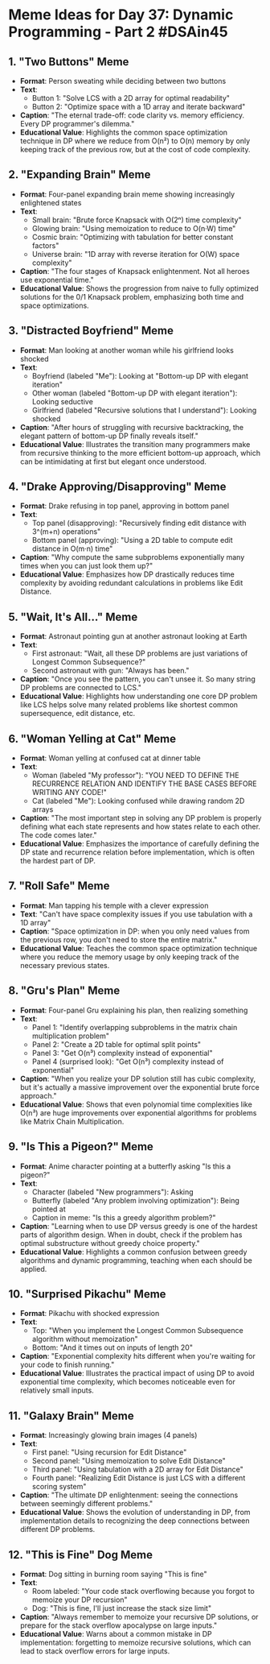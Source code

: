 # Meme Ideas for Day 37: Dynamic Programming - Part 2 #DSAin45

## 1. "Two Buttons" Meme
- **Format**: Person sweating while deciding between two buttons
- **Text**:
  - Button 1: "Solve LCS with a 2D array for optimal readability"
  - Button 2: "Optimize space with a 1D array and iterate backward"
- **Caption**: "The eternal trade-off: code clarity vs. memory efficiency. Every DP programmer's dilemma."
- **Educational Value**: Highlights the common space optimization technique in DP where we reduce from O(n²) to O(n) memory by only keeping track of the previous row, but at the cost of code complexity.

## 2. "Expanding Brain" Meme
- **Format**: Four-panel expanding brain meme showing increasingly enlightened states
- **Text**:
  - Small brain: "Brute force Knapsack with O(2ⁿ) time complexity"
  - Glowing brain: "Using memoization to reduce to O(n·W) time"
  - Cosmic brain: "Optimizing with tabulation for better constant factors"
  - Universe brain: "1D array with reverse iteration for O(W) space complexity"
- **Caption**: "The four stages of Knapsack enlightenment. Not all heroes use exponential time."
- **Educational Value**: Shows the progression from naive to fully optimized solutions for the 0/1 Knapsack problem, emphasizing both time and space optimizations.

## 3. "Distracted Boyfriend" Meme
- **Format**: Man looking at another woman while his girlfriend looks shocked
- **Text**:
  - Boyfriend (labeled "Me"): Looking at "Bottom-up DP with elegant iteration"
  - Other woman (labeled "Bottom-up DP with elegant iteration"): Looking seductive
  - Girlfriend (labeled "Recursive solutions that I understand"): Looking shocked
- **Caption**: "After hours of struggling with recursive backtracking, the elegant pattern of bottom-up DP finally reveals itself."
- **Educational Value**: Illustrates the transition many programmers make from recursive thinking to the more efficient bottom-up approach, which can be intimidating at first but elegant once understood.

## 4. "Drake Approving/Disapproving" Meme
- **Format**: Drake refusing in top panel, approving in bottom panel
- **Text**:
  - Top panel (disapproving): "Recursively finding edit distance with 3^(m+n) operations"
  - Bottom panel (approving): "Using a 2D table to compute edit distance in O(m·n) time"
- **Caption**: "Why compute the same subproblems exponentially many times when you can just look them up?"
- **Educational Value**: Emphasizes how DP drastically reduces time complexity by avoiding redundant calculations in problems like Edit Distance.

## 5. "Wait, It's All..." Meme
- **Format**: Astronaut pointing gun at another astronaut looking at Earth
- **Text**:
  - First astronaut: "Wait, all these DP problems are just variations of Longest Common Subsequence?"
  - Second astronaut with gun: "Always has been."
- **Caption**: "Once you see the pattern, you can't unsee it. So many string DP problems are connected to LCS."
- **Educational Value**: Highlights how understanding one core DP problem like LCS helps solve many related problems like shortest common supersequence, edit distance, etc.

## 6. "Woman Yelling at Cat" Meme
- **Format**: Woman yelling at confused cat at dinner table
- **Text**:
  - Woman (labeled "My professor"): "YOU NEED TO DEFINE THE RECURRENCE RELATION AND IDENTIFY THE BASE CASES BEFORE WRITING ANY CODE!"
  - Cat (labeled "Me"): Looking confused while drawing random 2D arrays
- **Caption**: "The most important step in solving any DP problem is properly defining what each state represents and how states relate to each other. The code comes later."
- **Educational Value**: Emphasizes the importance of carefully defining the DP state and recurrence relation before implementation, which is often the hardest part of DP.

## 7. "Roll Safe" Meme
- **Format**: Man tapping his temple with a clever expression
- **Text**: "Can't have space complexity issues if you use tabulation with a 1D array"
- **Caption**: "Space optimization in DP: when you only need values from the previous row, you don't need to store the entire matrix."
- **Educational Value**: Teaches the common space optimization technique where you reduce the memory usage by only keeping track of the necessary previous states.

## 8. "Gru's Plan" Meme
- **Format**: Four-panel Gru explaining his plan, then realizing something
- **Text**:
  - Panel 1: "Identify overlapping subproblems in the matrix chain multiplication problem"
  - Panel 2: "Create a 2D table for optimal split points"
  - Panel 3: "Get O(n³) complexity instead of exponential"
  - Panel 4 (surprised look): "Get O(n³) complexity instead of exponential"
- **Caption**: "When you realize your DP solution still has cubic complexity, but it's actually a massive improvement over the exponential brute force approach."
- **Educational Value**: Shows that even polynomial time complexities like O(n³) are huge improvements over exponential algorithms for problems like Matrix Chain Multiplication.

## 9. "Is This a Pigeon?" Meme
- **Format**: Anime character pointing at a butterfly asking "Is this a pigeon?"
- **Text**:
  - Character (labeled "New programmers"): Asking
  - Butterfly (labeled "Any problem involving optimization"): Being pointed at
  - Caption in meme: "Is this a greedy algorithm problem?"
- **Caption**: "Learning when to use DP versus greedy is one of the hardest parts of algorithm design. When in doubt, check if the problem has optimal substructure without greedy choice property."
- **Educational Value**: Highlights a common confusion between greedy algorithms and dynamic programming, teaching when each should be applied.

## 10. "Surprised Pikachu" Meme
- **Format**: Pikachu with shocked expression
- **Text**:
  - Top: "When you implement the Longest Common Subsequence algorithm without memoization"
  - Bottom: "And it times out on inputs of length 20"
- **Caption**: "Exponential complexity hits different when you're waiting for your code to finish running."
- **Educational Value**: Illustrates the practical impact of using DP to avoid exponential time complexity, which becomes noticeable even for relatively small inputs.

## 11. "Galaxy Brain" Meme
- **Format**: Increasingly glowing brain images (4 panels)
- **Text**:
  - First panel: "Using recursion for Edit Distance"
  - Second panel: "Using memoization to solve Edit Distance"
  - Third panel: "Using tabulation with a 2D array for Edit Distance"
  - Fourth panel: "Realizing Edit Distance is just LCS with a different scoring system"
- **Caption**: "The ultimate DP enlightenment: seeing the connections between seemingly different problems."
- **Educational Value**: Shows the evolution of understanding in DP, from implementation details to recognizing the deep connections between different DP problems.

## 12. "This is Fine" Dog Meme
- **Format**: Dog sitting in burning room saying "This is fine"
- **Text**:
  - Room labeled: "Your code stack overflowing because you forgot to memoize your DP recursion"
  - Dog: "This is fine, I'll just increase the stack size limit"
- **Caption**: "Always remember to memoize your recursive DP solutions, or prepare for the stack overflow apocalypse on large inputs."
- **Educational Value**: Warns about a common mistake in DP implementation: forgetting to memoize recursive solutions, which can lead to stack overflow errors for large inputs.